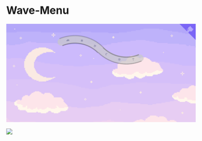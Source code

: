# Wave-Menu

[![img contact](./img/readme1.PNG)](https://franckdun.github.io/Wave-Menu/)

<a href="https://github.com/franckdun/Visualfolio/blob/main/README.md"> <img src="https://img.shields.io/badge/Go%20to-visualfolio-blueviolet"> </a>
